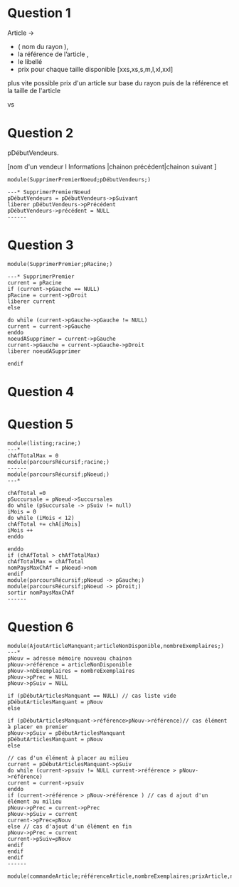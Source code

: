 # Question 1

Article ->

* ( nom du rayon ),
*  la référence de l’article , 
* le libellé
* prix pour chaque taille disponible [xxs,xs,s,m,l,xl,xxl]

plus vite possible prix d'un article sur base du rayon  puis de la référence et la taille de l'article

<arbre> vs <tableau> 

# Question 2

pDébutVendeurs. 

[nom d'un vendeur I Informations |chainon précédent|chainon suivant ]

```
module(SupprimerPremierNoeud;pDébutVendeurs;)

---* SupprimerPremierNoeud
pDébutVendeurs = pDébutVendeurs->pSuivant
liberer pDébutVendeurs->pPrécédent
pDébutVendeurs->précédent = NULL
------
```



# Question 3

```
module(SupprimerPremier;pRacine;)

---* SupprimerPremier
current = pRacine
if (current->pGauche == NULL)  
pRacine = current->pDroit
liberer current
else 

do while (current->pGauche->pGauche != NULL)
current = current->pGauche
enddo
noeudASupprimer = current->pGauche
current->pGauche = current->pGauche->pDroit
liberer noeudASupprimer

endif
```



# Question 4

# Question 5

```
module(listing;racine;)
---*
chAfTotalMax = 0 
module(parcoursRécursif;racine;)
------
module(parcoursRécursif;pNoeud;)
---*

chAfTotal =0
pSuccursale = pNoeud->Succursales
do while (pSuccursale -> pSuiv != null)
iMois = 0
do while (iMois < 12)
chAfTotal += chA[iMois]
iMois ++
enddo

enddo
if (chAfTotal > chAfTotalMax)
chAfTotalMax = chAfTotal
nomPaysMaxChAf = pNoeud->nom
endif
module(parcoursRécursif;pNoeud -> pGauche;)
module(parcoursRécursif;pNoeud -> pDroit;)
sortir nomPaysMaxChAf
------

```



# Question 6

```
module(AjoutArticleManquant;articleNonDisponible,nombreExemplaires;)
---*
pNouv = adresse mémoire nouveau chainon
pNouv->référence = articleNonDisponible
pNouv->nbExemplaires = nombreExemplaires
pNouv->pPrec = NULL
pNouv->pSuiv = NULL

if (pDébutArticlesManquant == NULL) // cas liste vide
pDébutArticlesManquant = pNouv
else

if (pDébutArticlesManquant->référence>pNouv->référence)// cas élément à placer en premier
pNouv->pSuiv = pDébutArticlesManquant
pDébutArticlesManquant = pNouv
else
 
// cas d'un élément à placer au milieu
current = pDébutArticlesManquant->pSuiv
do while (current->psuiv != NULL current->référence > pNouv->référence)
current = current->psuiv
enddo
if (current->référence > pNouv->référence ) // cas d ajout d'un élément au milieu
pNouv->pPrec = current->pPrec
pNouv->pSuiv = current
current->pPrec=pNouv
else // cas d'ajout d'un élément en fin
pNouv->pPrec = current
current->pSuiv=pNouv
endif
endif
endif
------
```



```
module(commandeArticle;référenceArticle,nombreExemplaires;prixArticle,nbExemplairesNonLivrables)
```

```

```

